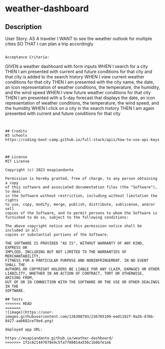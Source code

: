 # weather-dashboard

## Description

User Story: 
AS A traveler
I WANT to see the weather outlook for multiple cities
SO THAT I can plan a trip accordingly
```

Acceptance Criteria: 

```
GIVEN a weather dashboard with form inputs
WHEN I search for a city
THEN I am presented with current and future conditions for that city and that city is added to the search history
WHEN I view current weather conditions for that city
THEN I am presented with the city name, the date, an icon representation of weather conditions, the temperature, the humidity, and the wind speed
WHEN I view future weather conditions for that city
THEN I am presented with a 5-day forecast that displays the date, an icon representation of weather conditions, the temperature, the wind speed, and the humidity
WHEN I click on a city in the search history
THEN I am again presented with current and future conditions for that city
```


## Credits
W3 schools
https://coding-boot-camp.github.io/full-stack/apis/how-to-use-api-keys



## License
MIT License

Copyright (c) 2023 msapiandante

Permission is hereby granted, free of charge, to any person obtaining a copy
of this software and associated documentation files (the "Software"), to deal
in the Software without restriction, including without limitation the rights
to use, copy, modify, merge, publish, distribute, sublicense, and/or sell
copies of the Software, and to permit persons to whom the Software is
furnished to do so, subject to the following conditions:

The above copyright notice and this permission notice shall be included in all
copies or substantial portions of the Software.

THE SOFTWARE IS PROVIDED "AS IS", WITHOUT WARRANTY OF ANY KIND, EXPRESS OR
IMPLIED, INCLUDING BUT NOT LIMITED TO THE WARRANTIES OF MERCHANTABILITY,
FITNESS FOR A PARTICULAR PURPOSE AND NONINFRINGEMENT. IN NO EVENT SHALL THE
AUTHORS OR COPYRIGHT HOLDERS BE LIABLE FOR ANY CLAIM, DAMAGES OR OTHER
LIABILITY, WHETHER IN AN ACTION OF CONTRACT, TORT OR OTHERWISE, ARISING FROM,
OUT OF OR IN CONNECTION WITH THE SOFTWARE OR THE USE OR OTHER DEALINGS IN THE
SOFTWARE.

## Tests
<<<<<<< HEAD
=======
![image](https://user-images.githubusercontent.com/126308793/236705199-eed1192f-9a26-476b-8427-aab682ce79e4.png)

deployed app URL: 

https://msapiandante.github.io/weather-dashboard/
>>>>>>> 1f2c621447078e9c5fa7f88014a556c1b8b7e1eb
